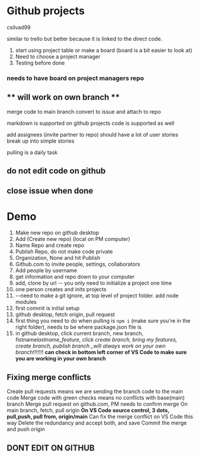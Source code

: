 # Github projects

csilvad99

similar to trello but better because it is linked to the direct code.

1. start using project table or make a board (board is a bit easier to look at)
2. Need to choose a project manager
3. Testing before done

### needs to have board on project managers repo

## ** will work on own branch **

merge code to main branch
convert to issue and attach to repo

markdown is supported on github projects
code is supported as well

add assignees (invite partner to repo)
should have a lot of user stories
break up into simple stories

pulling is a daily task

## do not edit code on github

## close issue when done

# Demo

1. Make new repo on github desktop
2. Add (Create new repo) (local on PM computer)
3. Name Repo and create repo
4. Publish Repo, do not make code private
5. Organization, None and hit Publish
6. Github.com to invite people, settings, collaborators
7. Add people by username
8. get information and repo down to your computer
9. add, clone by url -- you only need to initialize a project one time
10. one person creates and inits projects
11. --need to make a git ignore, at top level of project folder. add node modules
12. first commit is initial setup
13. github desktop, fetch origin, pull request
14. first thing you need to do when pulling is `npm i` (make sure you're in the right folder), needs to be where package.json file is
15. in github desktop, click current branch, new branch, fistname*lastname_feature, click create branch, bring my features, create branch, publish branch \_will always work on your own branch*!!!!!!!
    **can check in bottom left corner of VS Code to make sure you are working in your own branch**

## Fixing merge conflicts

Create pull requests means we are sending the branch code to the main code
Merge code with green checks means no conflicts with base(main) branch
Merge pull request on github.com, PM needs to confirm merge
On main branch, fetch, pull origin
**On VS Code source control, 3 dots, pull,push, pull from, origin/main**
Can fix the merge conflict on VS Code this way
Delete the redundancy and accept both, and save
Commit the merge and push origin

## DONT EDIT ON GITHUB
